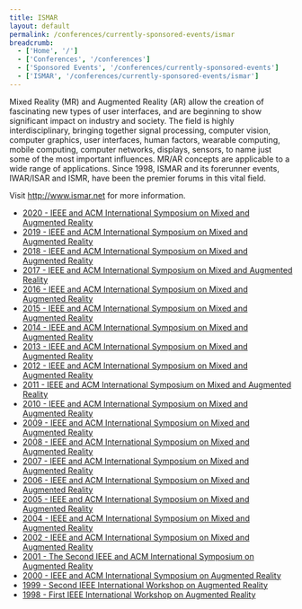 ```yaml
---
title: ISMAR
layout: default
permalink: /conferences/currently-sponsored-events/ismar
breadcrumb:
  - ['Home', '/']
  - ['Conferences', '/conferences']
  - ['Sponsored Events', '/conferences/currently-sponsored-events']
  - ['ISMAR', '/conferences/currently-sponsored-events/ismar']
---
```



Mixed Reality (MR) and Augmented Reality (AR) allow the creation of fascinating new types of user interfaces, and are beginning to show significant impact on industry and society. The field is highly interdisciplinary, bringing together signal processing, computer vision, computer graphics, user interfaces, human factors, wearable computing, mobile computing, computer networks, displays, sensors, to name just some of the most important influences. MR/AR concepts are applicable to a wide range of applications. Since 1998, ISMAR and its forerunner events, IWAR/ISAR and ISMR, have been the premier forums in this vital field.

Visit <a href="http://www.ismar.net" target="_blank">http://www.ismar.net</a> for more information.



- <a href="https://www.ismar20.org/"> 2020 - IEEE and ACM International Symposium on Mixed and Augmented Reality</a>
- <a href="https://www.ismar19.org/"> 2019 - IEEE and ACM International Symposium on Mixed and Augmented Reality</a>
- <a href="https://ismar2018.vgtc.org"> 2018 - IEEE and ACM International Symposium on Mixed and Augmented Reality</a>
- <a href="https://ismar2017.vgtc.org"> 2017 - IEEE and ACM International Symposium on Mixed and Augmented Reality</a>
- <a href="https://ismar2016.vgtc.org"> 2016 - IEEE and ACM International Symposium on Mixed and Augmented Reality</a>
- <a href="https://ismar2015.vgtc.org"> 2015 - IEEE and ACM International Symposium on Mixed and Augmented Reality</a>
- <a href="https://ismar2014.vgtc.org"> 2014 - IEEE and ACM International Symposium on Mixed and Augmented Reality</a>
- <a href="https://ismar2013.vgtc.org"> 2013 - IEEE and ACM International Symposium on Mixed and Augmented Reality</a>
- <a href="https://ismar2012.vgtc.org"> 2012 - IEEE and ACM International Symposium on Mixed and Augmented Reality</a>
- <a href="https://ismar2011.vgtc.org"> 2011 - IEEE and ACM International Symposium on Mixed and Augmented Reality</a>
- <a href="https://ismar2010.vgtc.org"> 2010 - IEEE and ACM International Symposium on Mixed and Augmented Reality</a>
- <a href="https://ismar2009.vgtc.org"> 2009 - IEEE and ACM International Symposium on Mixed and Augmented Reality</a>
- <a href="https://ismar2008.vgtc.org"> 2008 - IEEE and ACM International Symposium on Mixed and Augmented Reality</a>
- <a href="https://ismar2007.vgtc.org"> 2007 - IEEE and ACM International Symposium on Mixed and Augmented Reality</a>
- <a href="https://ismar2006.vgtc.org"> 2006 - IEEE and ACM International Symposium on Mixed and Augmented Reality</a>
- <a href="https://ismar2005.vgtc.org"> 2005 - IEEE and ACM International Symposium on Mixed and Augmented Reality</a>
- <a href="https://ismar2004.vgtc.org"> 2004 - IEEE and ACM International Symposium on Mixed and Augmented Reality</a>
- <a href="https://ismar2002.vgtc.org"> 2002 - IEEE and ACM International Symposium on Mixed and Augmented Reality</a>
- <a href="https://isar2001.vgtc.org"> 2001 - The Second IEEE and ACM International Symposium on Augmented Reality</a>
- <a href="https://isar2000.vgtc.org"> 2000 - IEEE and ACM International Symposium on Augmented Reality </a>
- <a href="https://iwar1999.vgtc.org"> 1999 - Second IEEE International Workshop on Augmented Reality </a>
- <a href="https://iwar1998.vgtc.org"> 1998 - First IEEE International Workshop on Augmented Reality </a>
